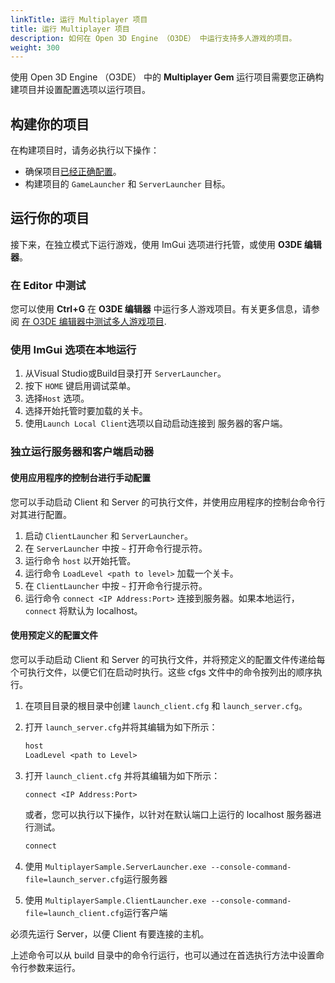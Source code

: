 ```yaml
---
linkTitle: 运行 Multiplayer 项目
title: 运行 Multiplayer 项目
description: 如何在 Open 3D Engine （O3DE） 中运行支持多人游戏的项目。
weight: 300
---
```


使用 Open 3D Engine （O3DE） 中的 **Multiplayer Gem** 运行项目需要您正确构建项目并设置配置选项以运行项目。

## 构建你的项目

在构建项目时，请务必执行以下操作：

* 确保项目[已经正确配置](./configuration)。
* 构建项目的 `GameLauncher` 和 `ServerLauncher` 目标。

## 运行你的项目

接下来，在独立模式下运行游戏，使用 ImGui 选项进行托管，或使用 **O3DE 编辑器**。

### 在 Editor 中测试

您可以使用 **Ctrl+G** 在 **O3DE 编辑器** 中运行多人游戏项目。有关更多信息，请参阅 [在 O3DE 编辑器中测试多人游戏项目](./test-in-editor).

### 使用 ImGui 选项在本地运行

1. 从Visual Studio或Build目录打开 `ServerLauncher`。
2. 按下 `HOME` 键启用调试菜单。
3. 选择`Host` 选项。
4. 选择开始托管时要加载的关卡。
5. 使用`Launch Local Client`选项以自动启动连接到 服务器的客户端。

### 独立运行服务器和客户端启动器

#### 使用应用程序的控制台进行手动配置

您可以手动启动 Client 和 Server 的可执行文件，并使用应用程序的控制台命令行对其进行配置。

1. 启动 `ClientLauncher` 和 `ServerLauncher`。
2. 在 `ServerLauncher` 中按 `~` 打开命令行提示符。
3. 运行命令 `host` 以开始托管。
4. 运行命令 `LoadLevel <path to level>` 加载一个关卡。
5. 在 `ClientLauncher` 中按 `~` 打开命令行提示符。
6. 运行命令 `connect <IP Address:Port>` 连接到服务器。如果本地运行，`connect` 将默认为 localhost。

#### 使用预定义的配置文件

您可以手动启动 Client 和 Server 的可执行文件，并将预定义的配置文件传递给每个可执行文件，以便它们在启动时执行。这些 cfgs 文件中的命令按列出的顺序执行。

1. 在项目目录的根目录中创建 `launch_client.cfg` 和 `launch_server.cfg`。

2. 打开 `launch_server.cfg`并将其编辑为如下所示：

    ```txt
    host
    LoadLevel <path to Level>
    ```

3. 打开 `launch_client.cfg` 并将其编辑为如下所示：

    ```txt
    connect <IP Address:Port>
    ```

    或者，您可以执行以下操作，以针对在默认端口上运行的 localhost 服务器进行测试。

    ```txt
    connect
    ```

4. 使用 `MultiplayerSample.ServerLauncher.exe --console-command-file=launch_server.cfg`运行服务器

5. 使用 `MultiplayerSample.ClientLauncher.exe --console-command-file=launch_client.cfg`运行客户端

必须先运行 Server，以便 Client 有要连接的主机。

上述命令可以从 build 目录中的命令行运行，也可以通过在首选执行方法中设置命令行参数来运行。
